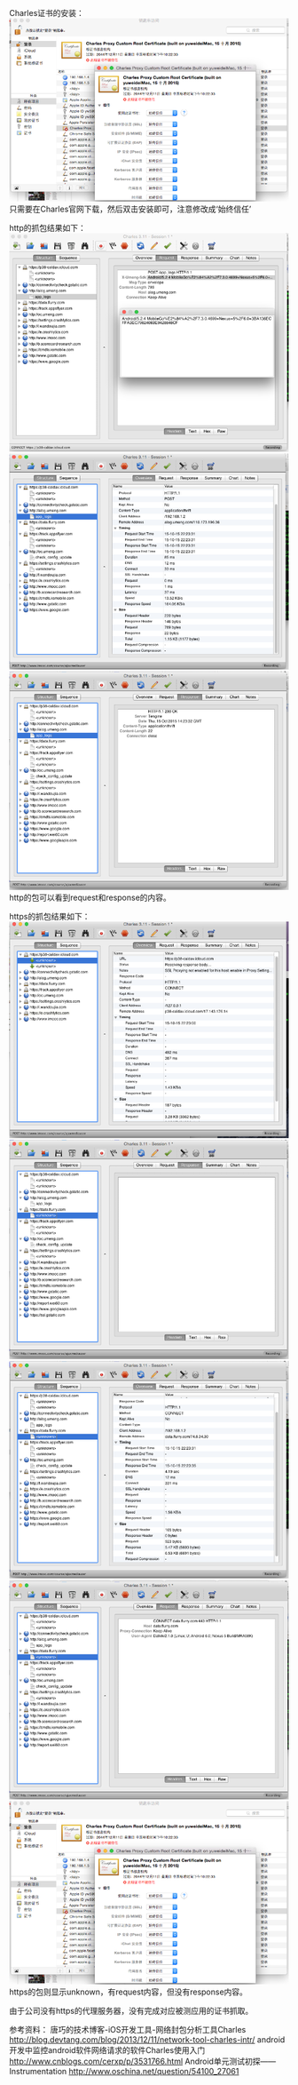 Charles证书的安装：
![image](https://github.com/TestSix/yuwei/blob/master/homework03/crtinstall.png)
只需要在Charles官网下载，然后双击安装即可，注意修改成‘始终信任’

http的抓包结果如下：
![image](https://github.com/TestSix/yuwei/blob/master/homework03/http1.png)
![image](https://github.com/TestSix/yuwei/blob/master/homework03/http2.png)
![image](https://github.com/TestSix/yuwei/blob/master/homework03/http3.png)
http的包可以看到request和response的内容。

https的抓包结果如下：
![image](https://github.com/TestSix/yuwei/blob/master/homework03/https1.png)
![image](https://github.com/TestSix/yuwei/blob/master/homework03/https2.png)
![image](https://github.com/TestSix/yuwei/blob/master/homework03/https3.png)
![image](https://github.com/TestSix/yuwei/blob/master/homework03/https4.png)
![image](https://github.com/TestSix/yuwei/blob/master/homework03/crtinstall.png)
https的包则显示unknown，有request内容，但没有response内容。

由于公司没有https的代理服务器，没有完成对应被测应用的证书抓取。


参考资料：
唐巧的技术博客-iOS开发工具-网络封包分析工具Charles
http://blog.devtang.com/blog/2013/12/11/network-tool-charles-intr/
android开发中监控android软件网络请求的软件Charles使用入门
http://www.cnblogs.com/cerxp/p/3531766.html
Android单元测试初探——Instrumentation
http://www.oschina.net/question/54100_27061
